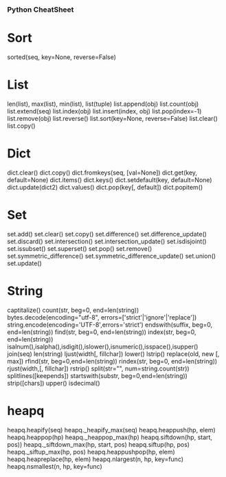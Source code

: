 ### Python CheatSheet
# Sort
sorted(seq, key=None, reverse=False)
# List
len(list), max(list), min(list), list(tuple)
list.append(obj)
list.count(obj)
list.extend(seq)
list.index(obj)
list.insert(index, obj)
list.pop(index=-1)
list.remove(obj)
list.reverse()
list.sort(key=None, reverse=False)
list.clear()
list.copy()
# Dict
dict.clear()
dict.copy()
dict.fromkeys(seq, [val=None])
dict.get(key, default=None)
dict.items()
dict.keys()
dict.setdefault(key, default=None)
dict.update(dict2)
dict.values()
dict.pop(key[, default])
dict.popitem()
# Set
set.add()
set.clear()
set.copy()
set.difference()
set.difference_update()
set.discard()
set.intersection()
set.intersection_update()
set.isdisjoint()
set.issubset()
set.superset()
set.pop()
set.remove()
set.symmetric_difference()
set.symmetric_difference_update()
set.union()
set.update()
# String
captitalize()
count(str, beg=0, end=len(string))
bytes.decode(encoding="utf-8", errors=['strict'|'ignore'|'replace'])
string.encode(encoding='UTF-8',errors='strict')
endswith(suffix, beg=0, end=len(string))
find(str, beg=0, end=len(string))
index(str, beg=0, end=len(string))
isalnum(),isalpha(),isdigit(),islower(),isnumeric(),isspace(),isupper()
join(seq)
len(string)
ljust(width[, fillchar])
lower()
lstrip()
replace(old, new [, max])
rfind(str, beg=0,end=len(string))
rindex(str, beg=0, end=len(string))
rjust(width,[, fillchar])
rstrip()
split(str="", num=string.count(str))
splitlines([keepends])
startswith(substr, beg=0,end=len(string))
strip([chars])
upper()
isdecimal()
# heapq
heapq.heapify(seq)
heapq._heapify_max(seq)
heapq.heappush(hp, elem)
heapq.heappop(hp)
heapq._heappop_max(hp)
heapq.siftdown(hp, start, pos))
heapq._siftdown_max(hp, start, pos)
heapq.siftup(hp, pos)
heapq._siftup_max(hp, pos)
heapq.heappushpop(hp, elem)
heapq.heapreplace(hp, elem)
heapq.nlargest(n, hp, key=func)
heapq.nsmallest(n, hp, key=func)
